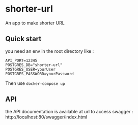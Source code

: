 # shorter-url
An app to make shorter URL

## Quick start

you need an env in the root directory like :

```
API_PORT=12345
POSTGRES_DB="shorter-url"
POSTGRES_USER=yourUser
POSTGRES_PASSWORD=yourPassword
```

Then use `docker-compose up`

## API
the API documentation is available at url to access swagger : http://localhost:80/swagger/index.html
